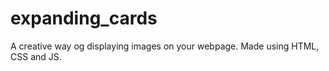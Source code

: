# expanding_cards
A creative way og displaying images on your webpage. Made using HTML, CSS and JS.
